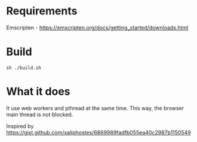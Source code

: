 # Requirements
Emscripten - https://emscripten.org/docs/getting_started/downloads.html

# Build
```
sh ./build.sh
```

# What it does
It use web workers and pthread at the same time.  This way, the browser main thread is not blocked.

Inspired by https://gist.github.com/xaliphostes/6869989fadfb055ea40c2987b1150549